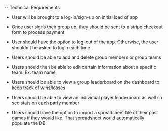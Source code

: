 <!-- - Two-step factor auth code (only if we can't login) - xrie-zgpa-tbuv-sbud-xefi
 -->

-- Technical Requirements

- User will be brought to a log-in/sign-up on initial load of app

- Once user signs their group up, they should be sent to a stripe checkout form to process payment

- User should have the option to log-out of the app. Otherwise, the user shouldn't be asked to login each time

- Users should be able to add and delete group members or group teams

- Users should then be able to edit certain information about a specific team. Ex. team name

- Users should be able to view a group leaderboard on the dashboard to keep track of wins/losses

- Users should be able to view an individual player leaderboard as well so see stats on each party member

- Users should have the option to import a spreadsheet file of their past games if they would like. That spreadsheet would automatically populate the DB
